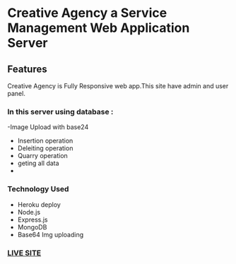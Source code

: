 
# Creative Agency a Service Management Web Application Server


## Features

Creative Agency is Fully Responsive web app.This site have admin and user panel.
### In this server using database : 
  -Image Upload with base24
  - Insertion operation 
  - Deleiting operation
  - Quarry operation
  - geting all data
  - 
### Technology Used 
- Heroku deploy
- Node.js
- Express.js
- MongoDB
- Base64 Img uploading

### [LIVE SITE](https://creative-agency-app-e11f4.web.app/home)
